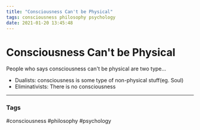 ```yaml
---
title: "Consciousness Can't be Physical"
tags: consciousness philosophy psychology
date: 2021-01-20 13:45:48
---
```


# Consciousness Can't be Physical

People who says consciousness can't be physical are two type...
- Dualists: consciousness is some type of non-physical stuff(eg. Soul)
- Eliminativists: There is no consciousness

---
### Tags
#consciousness #philosophy #psychology
